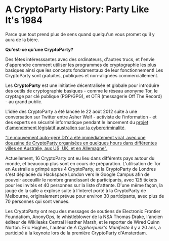 A CryptoParty History: Party Like It's 1984
===========================================

Parce que tout prend plus de sens quand quelqu'un vous promet qu'il y aura de la bière.

**Qu'est-ce qu'une CryptoParty?**

Des fêtes intéresssantes avec des ordinateurs, d'autres trucs, et l'envie d'apprendre comment utiliser les programmes de cryptographie les plus basiques ainsi que les concepts fondamentaux de leur fonctionnement! Les CryptoParty sont gratuites, publiques et non-alignées commerciallement.

Les **CryptoParty** est une initiative décentralisée et globale pour introduire des outils de cryptographie basiques - comme le réseau anonyme Tor, le cryptage par clé publique (PGP/GPG), et OTR (messagerie Off The Record) - au grand public.

L'idée des CryptoParty a été lancée le 22 août 2012 suite à une conversation sur Twitter entre Asher Wolf - activiste de l'information - et des experts en sécurité informatique pendant le lancement du [projet d'amendement législatif australien sur la cybercriminalité](http://theconversation.edu.au/cybercrime-bill-makes-it-through-but-what-does-that-mean-for-you-8953).

["Le mouvement auto-géré DIY a été immédiatement viral, avec une douzaine de CryptoParty organisées en quelques hours dans différentes villes en Australie, aux US, UK, et en Allemagne".](http://en.wikipedia.org/wiki/CryptoParty)

Actuellement, 16 CryptoParty ont eu lieu dans différents pays autour du monde, et beaucoup plus sont en cours de préparation. L'utilisation de Tor en Australie a grimpé après 4 CryptoParty, et la CryptoParty de Londres s'est déplacée du Hackspace London vers le Google Campus afin de pouvoir acceuillir le nombre grandissant de participants, avec 125 tickets pour les invités et 40 personnes sur la liste d'attente. D'une même façon, la jauge de la salle a explosé suite à l'interet porté à la CryptoParty de Melbourne, originalement prévue pour environ 30 participants, avec plus de 70 personnes qui sont venues.

Les CryptoParty ont reçu des messages de soutiens de Electronic Frontier Foundatiom, AnonyOps, le whistleblower de la NSA Thomas Drake, l'ancien éditeur de Wikileaks Central Heather Marsh, et le reporter de Wired Quinn Norton. Eric Hughes, l'auteur de *A Cypherpunk's Manifesto* il y a 20 ans, a participé à la keynote lors de la première CryptoParty d'Amsterdam.
